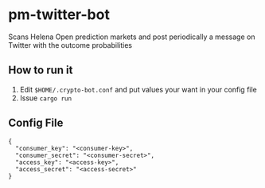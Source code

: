 # pm-twitter-bot
Scans Helena Open prediction markets and
post periodically a message on Twitter with the outcome probabilities


## How to run it
1. Edit ```$HOME/.crypto-bot.conf``` and put values your want in your config file
2. Issue ```cargo run```

## Config File
```
{
  "consumer_key": "<consumer-key>",
  "consumer_secret": "<consumer-secret>",
  "access_key": "<access-key>",
  "access_secret": "<access-secret>"
}
```
